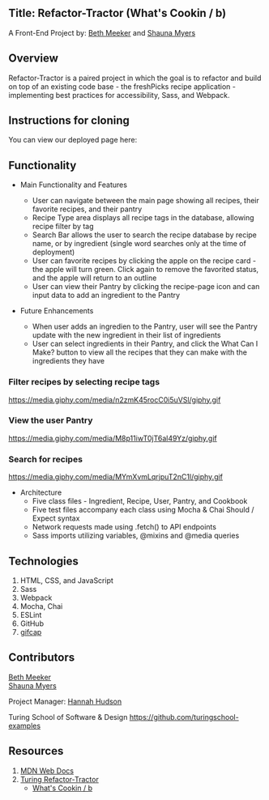 ## Title: Refactor-Tractor (What's Cookin / b)

A Front-End Project by: [Beth Meeker](https://github.com/Meekb) and [Shauna Myers](https://github.com/ShaunaMyers)

## Overview
  Refactor-Tractor is a paired project in which the goal is to refactor and build on top of an existing code base - the freshPicks recipe application - implementing best practices for accessibility, Sass, and Webpack. 

## Instructions for cloning
  You can view our deployed page here: 

## Functionality

   - Main Functionality and Features
     - User can navigate between the main page showing all recipes, their favorite recipes, and their pantry
     - Recipe Type area displays all recipe tags in the database, allowing recipe filter by tag
     - Search Bar allows the user to search the recipe database by recipe name, or by ingredient (single word searches only at the time of deployment)
     - User can favorite recipes by clicking the apple on the recipe card - the apple will turn green. Click again to remove the favorited status, and the apple will return to an outline  
     - User can view their Pantry by clicking the recipe-page icon and can input data to add an ingredient to the Pantry

   - Future Enhancements  
     - When user adds an ingredien to the Pantry, user will see the Pantry update with the new ingredient in their list of ingredients
     - User can select ingredients in their Pantry, and click the What Can I Make? button to view all the recipes that they can make with the ingredients they have 

### Filter recipes by selecting recipe tags
https://media.giphy.com/media/n2zmK45rocC0i5uVSl/giphy.gif
   
### View the user Pantry
https://media.giphy.com/media/M8p11iwT0jT6al49Yz/giphy.gif


### Search for recipes
https://media.giphy.com/media/MYmXvmLqrjpuT2nC1l/giphy.gif

  
  * Architecture 
    * Five class files - Ingredient, Recipe, User, Pantry, and Cookbook
    * Five test files accompany each class using Mocha & Chai Should / Expect syntax
    * Network requests made using .fetch() to API endpoints
    * Sass imports utilizing variables, @mixins and @media queries


## Technologies
  1. HTML, CSS, and JavaScript
  2. Sass
  3. Webpack
  4. Mocha, Chai
  5. ESLint
  6. GitHub
  7. [gifcap](https://gifcap.dev/)

## Contributors

[Beth Meeker](https://github.com/Meekb)  
[Shauna Myers](https://github.com/ShaunaMyers)

Project Manager: [Hannah Hudson](https://github.com/hannahhch)
  
Turing School of Software & Design https://github.com/turingschool-examples

## Resources
  1. [MDN Web Docs](https://developer.mozilla.org/en-US/)
  2. [Turing Refactor-Tractor](https://frontend.turing.edu/projects/module-2/refactor-tractor-wc.html)  
       * [What's Cookin / b](https://drive.google.com/file/d/1fcAh0wU73zZz8zujfrmpY9fBT3TM-deb/view)
